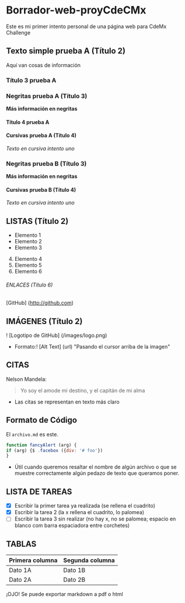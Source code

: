 #  Borrador-web-proyCdeCMx
Este es mi primer intento personal de una página web para CdeMx Challenge

## Texto simple prueba A (Título 2) 
Aquí van cosas de información

### Título 3 prueba A 
### Negritas prueba A (Título 3) 
**Más información en negritas**

#### Título 4 prueba A 
#### Cursivas prueba A (Título 4) 
*Texto en cursiva intento uno*

###  Negritas prueba B (Título 3)
__Más información en negritas__

####  Cursivas prueba B (Título 4)
_Texto en cursiva intento uno_

##  LISTAS (Título 2)
* Elemento 1
* Elemento 2
* Elemento 3
4. Elemento 4
5. Elemento 5
6. Elemento 6

######  ENLACES (Título 6)
[GitHub]
(http://github.com)

##  IMÁGENES (Título 2)
! [Logotipo de GitHub] (/images/logo.png)
- Formato:! [Alt Text] (url) "Pasando el cursor arriba de la imagen"

##  CITAS
Nelson Mandela:
> Yo soy el amode mi destino,
> y el capitán de mi alma
- Las citas se representan en texto más claro

##  Formato de Código
El `archivo.md` es este.
```javascript
function fancyAlert (arg) {
if (arg) {$ .facebox ({div: '# foo'})
}
```

- Útil cuando queremos resaltar el nombre de algún archivo o que se muestre correctamente algún pedazo de texto que queramos poner.

##  LISTA DE TAREAS
- [x] Escribir la primer tarea ya realizada (se rellena el cuadrito)
- [x] Escribir la tarea 2 (la x rellena el cuadrito, lo palomea)
- [ ] Escribir la tarea 3 sin realizar (no hay x, no se palomea; espacio en blanco com barra espaciadora entre corchetes)

##  TABLAS
Primera columna | Segunda columna
----------------| ---------------
Dato 1A         | Dato 1B
Dato 2A         | Dato 2B

¡OJO! Se puede exportar markdown a pdf o html
